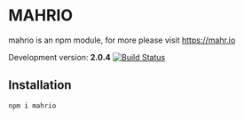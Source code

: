 # MAHRIO

mahrio is an npm module, for more please visit https://mahr.io

Development version: **2.0.4** [![Build Status](https://travis-ci.org/JRGEMCP/MAHRIO.svg?branch=master)](https://travis-ci.org/JRGEMCP/MAHRIO)

## Installation

`npm i mahrio`
